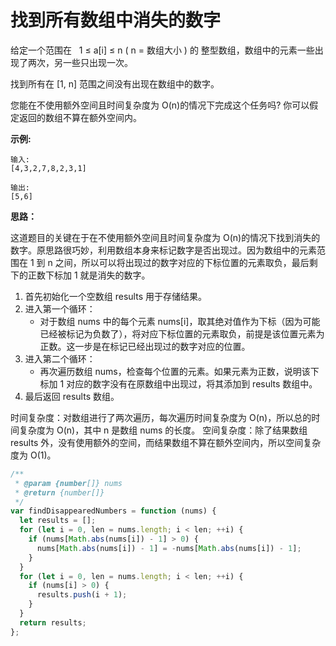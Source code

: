 # 找到所有数组中消失的数字

给定一个范围在   1 ≤ a[i] ≤ n ( n = 数组大小 ) 的 整型数组，数组中的元素一些出现了两次，另一些只出现一次。

找到所有在 [1, n] 范围之间没有出现在数组中的数字。

您能在不使用额外空间且时间复杂度为 O(n)的情况下完成这个任务吗? 你可以假定返回的数组不算在额外空间内。

**示例:**

```
输入:
[4,3,2,7,8,2,3,1]

输出:
[5,6]
```

**思路：**

这道题目的关键在于在不使用额外空间且时间复杂度为 O(n)的情况下找到消失的数字。原思路很巧妙，利用数组本身来标记数字是否出现过。因为数组中的元素范围在 1 到 n 之间，所以可以将出现过的数字对应的下标位置的元素取负，最后剩下的正数下标加 1 就是消失的数字。

1. 首先初始化一个空数组 results 用于存储结果。
2. 进入第一个循环：
   - 对于数组 nums 中的每个元素 nums[i]，取其绝对值作为下标（因为可能已经被标记为负数了），将对应下标位置的元素取负，前提是该位置元素为正数。这一步是在标记已经出现过的数字对应的位置。
3. 进入第二个循环：
   - 再次遍历数组 nums，检查每个位置的元素。如果元素为正数，说明该下标加 1 对应的数字没有在原数组中出现过，将其添加到 results 数组中。
4. 最后返回 results 数组。

时间复杂度：对数组进行了两次遍历，每次遍历时间复杂度为 O(n)，所以总的时间复杂度为 O(n)，其中 n 是数组 nums 的长度。
空间复杂度：除了结果数组 results 外，没有使用额外的空间，而结果数组不算在额外空间内，所以空间复杂度为 O(1)。

```js
/**
 * @param {number[]} nums
 * @return {number[]}
 */
var findDisappearedNumbers = function (nums) {
  let results = [];
  for (let i = 0, len = nums.length; i < len; ++i) {
    if (nums[Math.abs(nums[i]) - 1] > 0) {
      nums[Math.abs(nums[i]) - 1] = -nums[Math.abs(nums[i]) - 1];
    }
  }
  for (let i = 0, len = nums.length; i < len; ++i) {
    if (nums[i] > 0) {
      results.push(i + 1);
    }
  }
  return results;
};
```
